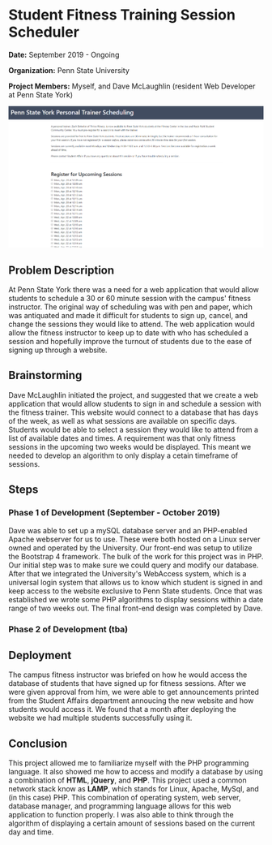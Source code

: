 # Student Fitness Training Session Scheduler
**Date:**  September 2019 - Ongoing

**Organization:** Penn State University

**Project Members:** Myself, and Dave McLaughlin (resident Web Developer at Penn State York)

![](https://github.com/alexkoontz/student-fitness-session-scheduler/blob/master/rdme_src/fitness_site_1.png)

## Problem Description
At Penn State York there was a need for a web application that would allow students to schedule a 30 or 60 minute session with the campus' fitness instructor.  The original way of scheduling was with pen and paper, which was antiquated and made it difficult for students to sign up, cancel, and change the sessions they would like to attend.  The web application would allow the fitness instructor to keep up to date with who has scheduled a session and hopefully improve the turnout of students due to the ease of signing up through a website.

## Brainstorming
Dave McLaughlin initiated the project, and suggested that we create a web application that would allow students to sign in and schedule a session with the fitness trainer.  This website would connect to a database that has days of the week, as well as what sessions are available on specific days.  Students would be able to select a session they would like to attend from a list of available dates and times.  A requirement was that only fitness sessions in the upcoming two weeks would be displayed.  This meant we needed to develop an algorithm to only display a cetain timeframe of sessions.

## Steps

### Phase 1 of Development (September - October 2019)

Dave was able to set up a mySQL database server and an PHP-enabled Apache webserver for us to use.  These were both hosted on a Linux server owned and operated by the University.  Our front-end was setup to utilize the Bootstrap 4 framework.  The bulk of the work for this project was in PHP.  Our initial step was to make sure we could query and modify our database.  After that we integrated the University's WebAccess system, which is a universal login system that allows us to know which student is signed in and keep access to the website exclusive to Penn State students.  Once that was established we wrote some PHP algorithms to display sessions within a date range of two weeks out.  The final front-end design was completed by Dave.  

### Phase 2 of Development (tba)

## Deployment

The campus fitness instructor was briefed on how he would access the database of students that have signed up for fitness sessions.  After we were given approval from him, we were able to get announcements printed from the Student Affairs department annoucing the new website and how students would access it.  We found that a month after deploying the website we had multiple students successfully using it.

## Conclusion
This project allowed me to familiarize myself with the PHP programming language.  It also showed me how to access and modify a database by using a combination of **HTML**, **jQuery**, and **PHP**.  This project used a common network stack know as **LAMP**, which stands for Linux, Apache, MySql, and (in this case) PHP.  This combination of operating system, web server, database manager, and programming language allows for this web application to function properly.  I was also able to think through the algorithm of displaying a certain amount of sessions based on the current day and time.  
